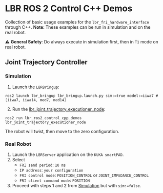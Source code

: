 # LBR ROS 2 Control C++ Demos
Collection of basic usage examples for the `lbr_fri_hardware_interface` through C++. **Note**: These examples can be run in simulation and on the real robot.

⚠️ **General Safety**: Do always execute in simulation first, then in `T1` mode on real robot.

## Joint Trajectory Controller
### Simulation
1. Launch the `LBRBringup`:
```shell
ros2 launch lbr_bringup lbr_bringup.launch.py sim:=true model:=iiwa7 # [iiwa7, iiwa14, med7, med14]
```

2. Run the [lbr_joint_trajectory_executioner_node](src/lbr_joint_trajectory_executioner_node.cpp):
```shell
ros2 run lbr_ros2_control_cpp_demos lbr_joint_trajectory_executioner_node
```
The robot will twist, then move to the zero configuration.

### Real Robot
1. Launch the `LBRServer` application on the `KUKA smartPAD`.
2. Select
    - `FRI send period`: `10 ms`
    - `IP address`: `your configuration`
    - `FRI control mode`: `POSITION_CONTROL` or `JOINT_IMPEDANCE_CONTROL`
    - `FRI client command mode`: `POSITION`
3. Proceed with steps 1 and 2 from [Simulation](#simulation) but with `sim:=false`.
